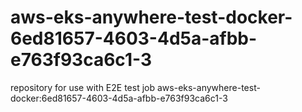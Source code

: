 # aws-eks-anywhere-test-docker-6ed81657-4603-4d5a-afbb-e763f93ca6c1-3
repository for use with E2E test job aws-eks-anywhere-test-docker:6ed81657-4603-4d5a-afbb-e763f93ca6c1-3
